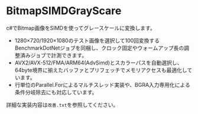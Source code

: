 # BitmapSIMDGrayScare

c#でBitmap画像をSIMDを使ってグレースケールに変換します。

- 1280×720/1920×1080のテスト画像を選択して100回変換するBenchmarkDotNetジョブを同梱し、クロック固定やウォームアップ長の調整済みジョブで計測できます。
- AVX2/AVX-512/FMA/ARM64(AdvSimd)とスカラーパスを自動選択し、64byte境界に揃えたバッファとプリフェッチでメモリアクセスも最適化しています。
- 行単位のParallel.Forによるマルチスレッド実装や、BGRA入力専用化による条件分岐除去にも対応しています。

詳細な実装内容は`改善.txt`を参照してください。
